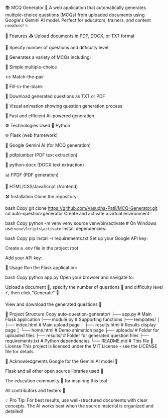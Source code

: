 📚 MCQ Generator 🤖
A web application that automatically generates multiple-choice questions (MCQs) from uploaded documents using Google's Gemini AI model. Perfect for educators, trainers, and content creators! ✨

🎯 Features
📤 Upload documents in PDF, DOCX, or TXT format

🔢 Specify number of questions and difficulty level

🧠 Generates a variety of MCQs including:

🔘 Simple multiple-choice

↔️ Match-the-pair

🔲 Fill-in-the-blank

💾 Download generated questions as TXT or PDF

🎥 Visual animation showing question generation process

🚀 Fast and efficient AI-powered generation

⚙️ Technologies Used
🐍 Python

🌐 Flask (web framework)

🤖 Google Gemini AI (for MCQ generation)

📄 pdfplumber (PDF text extraction)

📑 python-docx (DOCX text extraction)

📊 FPDF (PDF generation)

🎨 HTML/CSS/JavaScript (frontend)

🛠️ Installation
Clone the repository:

bash
Copy
git clone https://github.com/Vasudha-Patil/MCQ-Generator.git
cd auto-question-generator
Create and activate a virtual environment:

bash
Copy
python -m venv venv
source venv/bin/activate  # On Windows use `venv\Scripts\activate`
Install dependencies:

bash
Copy
pip install -r requirements.txt
Set up your Google API key:

Create a .env file in the project root

Add your API key:

🚀 Usage
Run the Flask application:

bash
Copy
python app.py
Open your browser and navigate to:

Upload a document 📂, specify the number of questions 🔢 and difficulty level ⚡, then click "Generate" 🚀

View and download the generated questions 💾

📂 Project Structure
Copy
auto-question-generator/
├── app.py                # Main Flask application
├── module.py             # Supporting functions
├── templates/
│   ├── index.html        # Main upload page
│   ├── results.html      # Results display page
│   └── home.html         # Demo animation page
├── uploads/              # Folder for uploaded files
├── results/              # Folder for generated question files
├── requirements.txt      # Python dependencies
└── README.md             # This file
📜 License
This project is licensed under the MIT License - see the LICENSE file for details.

🙏 Acknowledgments
Google for the Gemini AI model 🤖

Flask and all other open source libraries used 💖

The education community 🍎 for inspiring this tool

All contributors and testers 👥

💡 Pro Tip: For best results, use well-structured documents with clear concepts. The AI works best when the source material is organized and detailed!
